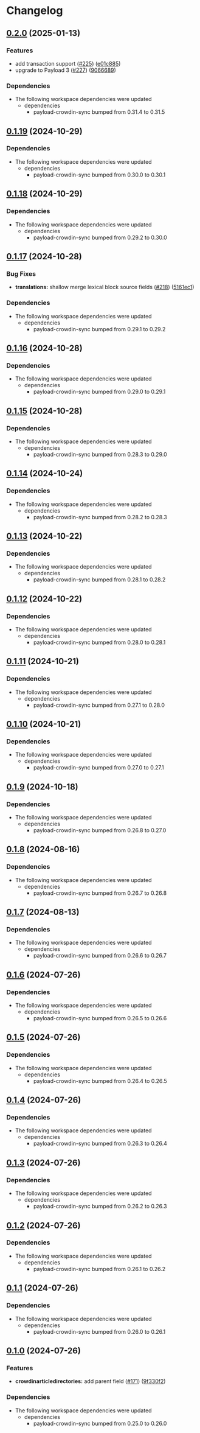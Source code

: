 # Changelog

## [0.2.0](https://github.com/thompsonsj/payload-crowdin-sync/compare/dev-alternative-config-v0.1.19...dev-alternative-config-v0.2.0) (2025-01-13)


### Features

* add transaction support ([#225](https://github.com/thompsonsj/payload-crowdin-sync/issues/225)) ([e01c885](https://github.com/thompsonsj/payload-crowdin-sync/commit/e01c8857a782a6d7e9c509f2997393cee593c930))
* upgrade to Payload 3 ([#227](https://github.com/thompsonsj/payload-crowdin-sync/issues/227)) ([9066689](https://github.com/thompsonsj/payload-crowdin-sync/commit/9066689d992d9d65dd3e3cc0d62bebb2a023dc10))


### Dependencies

* The following workspace dependencies were updated
  * dependencies
    * payload-crowdin-sync bumped from 0.31.4 to 0.31.5

## [0.1.19](https://github.com/thompsonsj/payload-crowdin-sync/compare/dev-alternative-config-v0.1.18...dev-alternative-config-v0.1.19) (2024-10-29)


### Dependencies

* The following workspace dependencies were updated
  * dependencies
    * payload-crowdin-sync bumped from 0.30.0 to 0.30.1

## [0.1.18](https://github.com/thompsonsj/payload-crowdin-sync/compare/dev-alternative-config-v0.1.17...dev-alternative-config-v0.1.18) (2024-10-29)


### Dependencies

* The following workspace dependencies were updated
  * dependencies
    * payload-crowdin-sync bumped from 0.29.2 to 0.30.0

## [0.1.17](https://github.com/thompsonsj/payload-crowdin-sync/compare/dev-alternative-config-v0.1.16...dev-alternative-config-v0.1.17) (2024-10-28)


### Bug Fixes

* **translations:** shallow merge lexical block source fields ([#218](https://github.com/thompsonsj/payload-crowdin-sync/issues/218)) ([5161ec1](https://github.com/thompsonsj/payload-crowdin-sync/commit/5161ec18e60327ea120312a1ec2b1eb4dc259342))


### Dependencies

* The following workspace dependencies were updated
  * dependencies
    * payload-crowdin-sync bumped from 0.29.1 to 0.29.2

## [0.1.16](https://github.com/thompsonsj/payload-crowdin-sync/compare/dev-alternative-config-v0.1.15...dev-alternative-config-v0.1.16) (2024-10-28)


### Dependencies

* The following workspace dependencies were updated
  * dependencies
    * payload-crowdin-sync bumped from 0.29.0 to 0.29.1

## [0.1.15](https://github.com/thompsonsj/payload-crowdin-sync/compare/dev-alternative-config-v0.1.14...dev-alternative-config-v0.1.15) (2024-10-28)


### Dependencies

* The following workspace dependencies were updated
  * dependencies
    * payload-crowdin-sync bumped from 0.28.3 to 0.29.0

## [0.1.14](https://github.com/thompsonsj/payload-crowdin-sync/compare/dev-alternative-config-v0.1.13...dev-alternative-config-v0.1.14) (2024-10-24)


### Dependencies

* The following workspace dependencies were updated
  * dependencies
    * payload-crowdin-sync bumped from 0.28.2 to 0.28.3

## [0.1.13](https://github.com/thompsonsj/payload-crowdin-sync/compare/dev-alternative-config-v0.1.12...dev-alternative-config-v0.1.13) (2024-10-22)


### Dependencies

* The following workspace dependencies were updated
  * dependencies
    * payload-crowdin-sync bumped from 0.28.1 to 0.28.2

## [0.1.12](https://github.com/thompsonsj/payload-crowdin-sync/compare/dev-alternative-config-v0.1.11...dev-alternative-config-v0.1.12) (2024-10-22)


### Dependencies

* The following workspace dependencies were updated
  * dependencies
    * payload-crowdin-sync bumped from 0.28.0 to 0.28.1

## [0.1.11](https://github.com/thompsonsj/payload-crowdin-sync/compare/dev-alternative-config-v0.1.10...dev-alternative-config-v0.1.11) (2024-10-21)


### Dependencies

* The following workspace dependencies were updated
  * dependencies
    * payload-crowdin-sync bumped from 0.27.1 to 0.28.0

## [0.1.10](https://github.com/thompsonsj/payload-crowdin-sync/compare/dev-alternative-config-v0.1.9...dev-alternative-config-v0.1.10) (2024-10-21)


### Dependencies

* The following workspace dependencies were updated
  * dependencies
    * payload-crowdin-sync bumped from 0.27.0 to 0.27.1

## [0.1.9](https://github.com/thompsonsj/payload-crowdin-sync/compare/dev-alternative-config-v0.1.8...dev-alternative-config-v0.1.9) (2024-10-18)


### Dependencies

* The following workspace dependencies were updated
  * dependencies
    * payload-crowdin-sync bumped from 0.26.8 to 0.27.0

## [0.1.8](https://github.com/thompsonsj/payload-crowdin-sync/compare/dev-alternative-config-v0.1.7...dev-alternative-config-v0.1.8) (2024-08-16)


### Dependencies

* The following workspace dependencies were updated
  * dependencies
    * payload-crowdin-sync bumped from 0.26.7 to 0.26.8

## [0.1.7](https://github.com/thompsonsj/payload-crowdin-sync/compare/dev-alternative-config-v0.1.6...dev-alternative-config-v0.1.7) (2024-08-13)


### Dependencies

* The following workspace dependencies were updated
  * dependencies
    * payload-crowdin-sync bumped from 0.26.6 to 0.26.7

## [0.1.6](https://github.com/thompsonsj/payload-crowdin-sync/compare/dev-alternative-config-v0.1.5...dev-alternative-config-v0.1.6) (2024-07-26)


### Dependencies

* The following workspace dependencies were updated
  * dependencies
    * payload-crowdin-sync bumped from 0.26.5 to 0.26.6

## [0.1.5](https://github.com/thompsonsj/payload-crowdin-sync/compare/dev-alternative-config-v0.1.4...dev-alternative-config-v0.1.5) (2024-07-26)


### Dependencies

* The following workspace dependencies were updated
  * dependencies
    * payload-crowdin-sync bumped from 0.26.4 to 0.26.5

## [0.1.4](https://github.com/thompsonsj/payload-crowdin-sync/compare/dev-alternative-config-v0.1.3...dev-alternative-config-v0.1.4) (2024-07-26)


### Dependencies

* The following workspace dependencies were updated
  * dependencies
    * payload-crowdin-sync bumped from 0.26.3 to 0.26.4

## [0.1.3](https://github.com/thompsonsj/payload-crowdin-sync/compare/dev-alternative-config-v0.1.2...dev-alternative-config-v0.1.3) (2024-07-26)


### Dependencies

* The following workspace dependencies were updated
  * dependencies
    * payload-crowdin-sync bumped from 0.26.2 to 0.26.3

## [0.1.2](https://github.com/thompsonsj/payload-crowdin-sync/compare/dev-alternative-config-v0.1.1...dev-alternative-config-v0.1.2) (2024-07-26)


### Dependencies

* The following workspace dependencies were updated
  * dependencies
    * payload-crowdin-sync bumped from 0.26.1 to 0.26.2

## [0.1.1](https://github.com/thompsonsj/payload-crowdin-sync/compare/dev-alternative-config-v0.1.0...dev-alternative-config-v0.1.1) (2024-07-26)


### Dependencies

* The following workspace dependencies were updated
  * dependencies
    * payload-crowdin-sync bumped from 0.26.0 to 0.26.1

## [0.1.0](https://github.com/thompsonsj/payload-crowdin-sync/compare/dev-alternative-config-v0.0.4...dev-alternative-config-v0.1.0) (2024-07-26)


### Features

* **crowdinarticledirectories:** add parent field ([#171](https://github.com/thompsonsj/payload-crowdin-sync/issues/171)) ([9f330f2](https://github.com/thompsonsj/payload-crowdin-sync/commit/9f330f2f1785d04cf6b771db42307fcf8eb595f9))


### Dependencies

* The following workspace dependencies were updated
  * dependencies
    * payload-crowdin-sync bumped from 0.25.0 to 0.26.0
